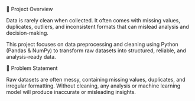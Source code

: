 📖 Project Overview

Data is rarely clean when collected. It often comes with missing values, duplicates, outliers, and inconsistent formats that can mislead analysis and decision-making.

This project focuses on data preprocessing and cleaning using Python (Pandas & NumPy) to transform raw datasets into structured, reliable, and analysis-ready data.

🔎 Problem Statement

Raw datasets are often messy, containing missing values, duplicates, and irregular formatting. Without cleaning, any analysis or machine learning model will produce inaccurate or misleading insights.
